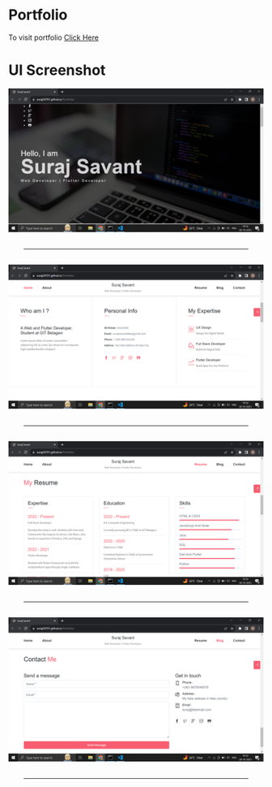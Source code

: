 # Portfolio
To visit portfolio <a href="https://suraj20701.github.io/Portfolio/">Click Here</a>
<style>
hr{
    margin:30px;
}
</style>
# UI Screenshot
<img src="./assets/UI/home.png">
<hr/>
<img src="./assets/UI/about.png">
<hr/>
<img src="./assets/UI/resume.png">
<hr/>
<img src="./assets/UI/contact.png">
<hr/>
